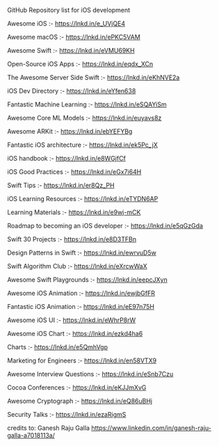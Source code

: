 GitHub Repository list for iOS development

Awesome iOS :- https://lnkd.in/e_UVjQE4

Awesome macOS :- https://lnkd.in/ePKC5VAM

Awesome Swift :- https://lnkd.in/eVMU69KH

Open-Source iOS Apps :- https://lnkd.in/eqdx_XCn

The Awesome Server Side Swift :- https://lnkd.in/eKhNVE2a

iOS Dev Directory :- https://lnkd.in/eYfen638

Fantastic Machine Learning :- https://lnkd.in/eSQAYiSm

Awesome Core ML Models :- https://lnkd.in/euyavs8z

Awesome ARKit :- https://lnkd.in/ebYEFYBg

Fantastic iOS architecture :- https://lnkd.in/ek5Pc_jX

iOS handbook :- https://lnkd.in/e8WGjfCf

iOS Good Practices :- https://lnkd.in/eGx7i64H

Swift Tips :- https://lnkd.in/er8Qz_PH

iOS Learning Resources :- https://lnkd.in/eTYDN6AP

Learning Materials :- https://lnkd.in/e9wj-mCK

Roadmap to becoming an iOS developer :- https://lnkd.in/e5qGzGda

Swift 30 Projects :- https://lnkd.in/e8D3TFBn

Design Patterns in Swift :- https://lnkd.in/ewrvuD5w

Swift Algorithm Club :- https://lnkd.in/eXrcwWaX

Awesome Swift Playgrounds :- https://lnkd.in/eepcJXyn

Awesome iOS Animation :- https://lnkd.in/ewjbGfFR

Fantastic iOS Animation :- https://lnkd.in/eE97n75H

Awesome iOS UI :- https://lnkd.in/eWhrP8rW

Awesome iOS Chart :- https://lnkd.in/ezkd4ha6

Charts :- https://lnkd.in/e5QmhVgp

Marketing for Engineers :- https://lnkd.in/en58VTX9

Awesome Interview Questions :- https://lnkd.in/eSnb7Czu

Cocoa Conferences :- https://lnkd.in/eKJJmXvG

Awesome Cryptograph :- https://lnkd.in/eQ86uBHj

Security Talks :- https://lnkd.in/ezaRigmS


credits to: Ganesh Raju Galla https://www.linkedin.com/in/ganesh-raju-galla-a7018113a/
